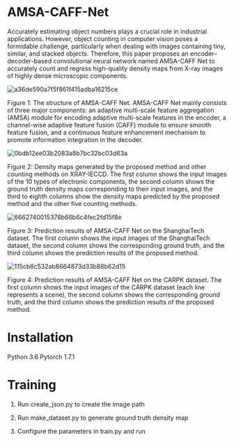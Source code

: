 # AMSA-CAFF-Net

Accurately estimating object numbers plays a crucial role in industrial applications. However, object counting in computer vision poses a formidable challenge, particularly when dealing with images containing tiny, similar, and stacked objects. Therefore, this paper proposes an encoder–decoder-based convolutional neural network named AMSA-CAFF Net to accurately count and regress high-quality density maps from X-ray images of highly dense microscopic components.


![a36de590a7f5f861f415adba16215ce](https://github.com/Orange1105921991/AMSA-CAFF-Net/assets/115998667/9dfb1fd1-ba13-4b42-879b-4c3abb49cdee)

Figure 1: The structure of AMSA-CAFF Net. AMSA-CAFF Net mainly consists of three major components: an adaptive multi-scale feature aggregation (AMSA) module for encoding adaptive multi-scale features in the encoder, a channel-wise adaptive feature fusion (CAFF) module to ensure smooth feature fusion, and a continuous feature enhancement mechanism to promote information integration in the decoder.


![0bdb12ee03b2083a8b7bc32bc03d63a](https://github.com/Orange1105921991/AMSA-CAFF-Net/assets/115998667/45e1014b-bf89-4e22-a92d-47dd94ebcbdc)

Figure 2: Density maps generated by the proposed method and other counting methods on XRAY-IECCD. The first column shows the input images of the 10 types of electronic components, the second column shows the ground truth density maps corresponding to their input images, and the third to eighth columns show the density maps predicted by the proposed method and the other five counting methods.


![6662740015378b66b6c4fec2fd15f8e](https://github.com/Orange1105921991/AMSA-CAFF-Net/assets/115998667/aeab3c02-94b3-4190-b496-b7d251281fc9)

Figure 3: Prediction results of AMSA-CAFF Net on the ShanghaiTech dataset. The first column shows the input images of the ShanghaiTech dataset, the second column shows the corresponding ground truth, and the third column shows the prediction results of the proposed method.


![115cb8c532ab8664873d33b88b62d15](https://github.com/Orange1105921991/AMSA-CAFF-Net/assets/115998667/e8bf0f10-fde0-4c1c-98b1-0b176ecabef5)

Figure 4: Prediction results of AMSA-CAFF Net on the CARPK dataset. The first column shows the input images of the CARPK dataset (each line represents a scene), the second column shows the corresponding ground truth, and the third column shows the prediction results of the proposed method.


# Installation

Python 3.6
Pytorch 1.7.1


# Training

1. Run create_json.py to create the image path 

2. Run make_dataset.py to generate ground truth density map

3. Configure the parameters in train.py and run
